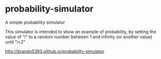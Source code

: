 # probability-simulator
A simple probability simulator

This simulator is intended to show an example of probability, by setting the value of "i" to a random number between 1 and infinity (or another value) until "i=2"





http://brando5393.github.io/probability-simulator
